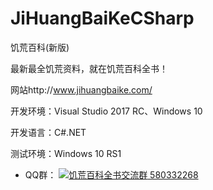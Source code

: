# JiHuangBaiKeCSharp
饥荒百科(新版)

最新最全饥荒资料，就在饥荒百科全书！

网站http://www.jihuangbaike.com/ 

开发环境：Visual Studio 2017 RC、Windows 10

开发语言：C#.NET

测试环境：Windows 10 RS1

- QQ群： <a target="_blank" href="http://shang.qq.com/wpa/qunwpa?idkey=79bf71c5232fb608d5cf56a0b324c960904ac5911ea321faa0b13e5afdef0d5f"><img border="0" src="http://pub.idqqimg.com/wpa/images/group.png" alt="饥荒百科全书交流群" title="饥荒百科全书交流群"> 580332268</a>
